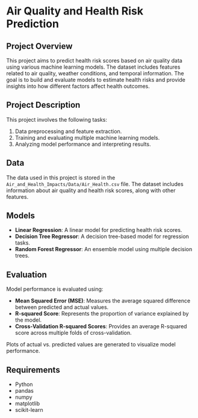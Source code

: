 # Air Quality and Health Risk Prediction

## Project Overview

This project aims to predict health risk scores based on air quality data using various machine learning models. The dataset includes features related to air quality, weather conditions, and temporal information. The goal is to build and evaluate models to estimate health risks and provide insights into how different factors affect health outcomes.

## Project Description

This project involves the following tasks:
1. Data preprocessing and feature extraction.
2. Training and evaluating multiple machine learning models.
3. Analyzing model performance and interpreting results.

## Data

The data used in this project is stored in the `Air_and_Health_Impacts/Data/Air_Health.csv` file. The dataset includes information about air quality and health risk scores, along with other features.

## Models

- **Linear Regression**: A linear model for predicting health risk scores.
- **Decision Tree Regressor**: A decision tree-based model for regression tasks.
- **Random Forest Regressor**: An ensemble model using multiple decision trees.

## Evaluation

Model performance is evaluated using:
- **Mean Squared Error (MSE)**: Measures the average squared difference between predicted and actual values.
- **R-squared Score**: Represents the proportion of variance explained by the model.
- **Cross-Validation R-squared Scores**: Provides an average R-squared score across multiple folds of cross-validation.

Plots of actual vs. predicted values are generated to visualize model performance.

## Requirements

- Python
- pandas
- numpy
- matplotlib
- scikit-learn


